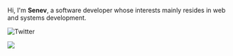 Hi, I'm **Senev**, a software developer whose interests mainly resides in web and systems development.

![Twitter](https://img.shields.io/twitter/follow/senev3141?style=social)

<img src="https://github-profile-trophy.vercel.app/?username=senev3141" />
